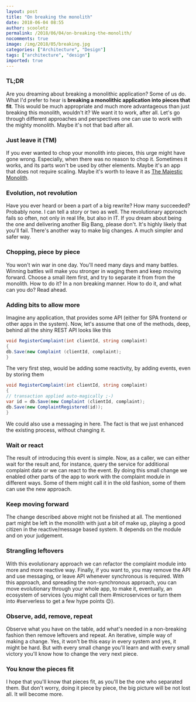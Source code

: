 ```yaml
---
layout: post
title: "On breaking the monolith"
date: 2018-06-04 08:55
author: scooletz
permalink: /2018/06/04/on-breaking-the-monolith/
nocomments: true
image: /img/2018/05/breaking.jpg
categories: ["Architecture", "Design"]
tags: ["architecture", "design"]
imported: true
---
```


### TL;DR

Are you dreaming about breaking a monolithic application? Some of us do. What I'd prefer to hear is **breaking a monolithic application into pieces that fit**. This would be much appropriate and much more advantageous than just breaking this monolith, wouldn't it? We want it to work, after all. Let's go through different approaches and perspectives one can use to work with the mighty monolith. Maybe it's not that bad after all.

### Just leave it (TM)

If you ever wanted to chop your monolith into pieces, this urge might have gone wrong. Especially, when there was no reason to chop it. Sometimes it works, and its parts won't be used by other elements. Maybe it's an app that does not require scaling. Maybe it's worth to leave it as [The Majestic Monolith](https://m.signalvnoise.com/the-majestic-monolith-29166d022228).

### Evolution, not revolution

Have you ever heard or been a part of a big rewrite? How many succeeded? Probably none. I can tell a story or two as well. The revolutionary approach fails so often, not only in real life, but also in IT. If you dream about being the one and delivering another Big Bang, please don't. It's highly likely that you'll fail. There's another way to make big changes. A much simpler and safer way.

### Chopping, piece by piece

You won't win war in one day. You'll need many days and many battles. Winning battles will make you stronger in waging them and keep moving forward. Choose a small item first, and try to separate it from from the monolith. How to do it? In a non breaking manner. How to do it, and what can you do? Read ahead.

### Adding bits to allow more

Imagine any application, that provides some API (either for SPA frontend or other apps in the system). Now, let's assume that one of the methods, deep, behind all the shiny REST API looks like this

```csharp
void RegisterComplaint(int clientId, string complaint)
{
db.Save(new Complaint (clientId, complaint);
}
```

The very first step, would be adding some reactivity, by adding events, even by storing them

```csharp
void RegisterComplaint(int clientId, string complaint)
{
// transaction applied auto-magically ;-)
var id = db.Save(new Complaint (clientId, complaint);
db.Save(new ComplaintRegistered(id));
}
```

We could also use a messaging in here. The fact is that we just enhanced the existing process, without changing it.

### Wait or react

The result of introducing this event is simple. Now, as a caller, we can either wait for the result and, for instance, query the service for additional complaint data or we can react to the event. By doing this small change we enabled other parts of the app to work with the complaint module in different ways. Some of them might call it in the old fashion, some of them can use the new approach.

### Keep moving forward

The change described above might not be finished at all. The mentioned part might be left in the monolith with just a bit of make up, playing a good citizen in the reactive/message based system. It depends on the module and on your judgement.

### Strangling leftovers

With this evolutionary approach we can refactor the complaint module into more and more reactive way. Finally, if you want to, you may remove the API and use messaging, or leave API whenever synchronous is required. With this approach, and spreading the non-synchronous approach, you can move evolutionary through your whole app, to make it, eventually, an ecosystem of services (you might call them #microservices or turn them into #serverless to get a few hype points :wink:).

### Observe, add, remove, repeat

Observe what you have on the table, add what's needed in a non-breaking fashion then remove leftovers and repeat. An iterative, simple way of making a change. Yes, it won't be this easy in every system and yes, it might be hard. But with every small change you'll learn and with every small victory you'll know how to change the very next piece.

### You know the pieces fit

I hope that you'll know that pieces fit, as you'll be the one who separated them. But don't worry, doing it piece by piece, the big picture will be not lost all. It will become more.
